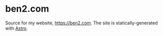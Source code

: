# ben2.com

Source for my website, https://ben2.com. The site is statically-generated with [Astro](https://astro.build).
